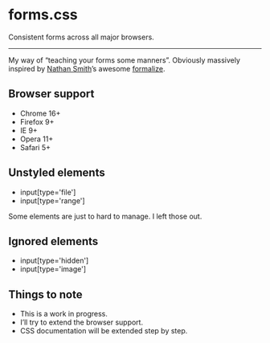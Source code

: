 # forms.css

Consistent forms across all major browsers.

---

My way of “teaching your forms some manners”. Obviously massively inspired by [Nathan Smith](http://sonspring.com/)’s awesome [formalize](https://github.com/nathansmith/formalize).

## Browser support

* Chrome 16+
* Firefox 9+
* IE 9+
* Opera 11+
* Safari 5+

## Unstyled elements

* input[type='file']
* input[type='range']

Some elements are just to hard to manage. I left those out.

## Ignored elements

* input[type='hidden']
* input[type='image']

## Things to note

* This is a work in progress.
* I’ll try to extend the browser support.
* CSS documentation will be extended step by step.